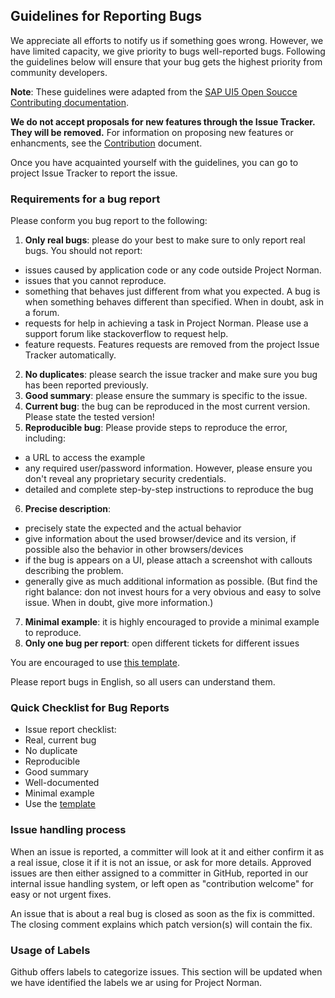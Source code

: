 ## Guidelines for Reporting Bugs

We appreciate all efforts to notify us if something goes wrong. However, we have limited capacity, we give priority to bugs well-reported bugs. Following the guidelines below will ensure that your bug gets the highest priority from community developers.

**Note**: These guidelines were adapted from the [SAP UI5 Open Soucce Contributing documentation](https://github.com/SAP/openui5/blob/master/CONTRIBUTING.md).

<b>We do not accept proposals for new features through the Issue Tracker. They will be removed.</b> For information on proposing new features or enhancments, see the [Contribution](https://github.wdf.sap.corp/Norman/Norman/blob/dev/Contribution.md) document.

Once you have acquainted yourself with the guidelines, you can go to project Issue Tracker to report the issue.


### Requirements for a bug report

Please conform you bug report to the following:
 1. **Only real bugs**: please do your best to make sure to only report real bugs. You should not report:
   * issues caused by application code or any code outside Project Norman.
   * issues that you cannot reproduce.
   * something that behaves just different from what you expected. A bug is when something behaves different than specified. When in doubt, ask in a forum.
   * requests for help in achieving a task in Project Norman. Please use a support forum like stackoverflow to request help.
   * feature requests. Features requests are removed from the project Issue Tracker automatically. 
 2. **No duplicates**: please search the issue tracker and make sure you bug has been reported previously.
 3. **Good summary**: please ensure the summary is specific to the issue.
 4. **Current bug**: the bug can be reproduced in the most current version. Please state the tested version!
 5. **Reproducible bug**: Please provide steps to reproduce the error, including:
   * a URL to access the example
   * any required user/password information. However, please ensure you don't reveal any proprietary security credentials.
   * detailed and complete step-by-step instructions to reproduce the bug
 6. **Precise description**:
   * precisely state the expected and the actual behavior
   * give information about the used browser/device and its version, if possible also the behavior in other browsers/devices
   * if the bug is appears on a UI, please attach a screenshot with callouts describing the problem.
   * generally give as much additional information as possible. (But find the right balance: don not invest hours for a very obvious and easy to solve issue. When in doubt, give more information.)
 7. **Minimal example**: it is highly encouraged to provide a minimal example to reproduce.
 8. **Only one bug per report**: open different tickets for different issues


You are encouraged to use [this template](https://github.wdf.sap.corp/Norman/Norman/blob/master/bug_report_template.md).

Please report bugs in English, so all users can understand them.


### Quick Checklist for Bug Reports

 * Issue report checklist:
 * Real, current bug
 * No duplicate
 * Reproducible
 * Good summary
 * Well-documented
 * Minimal example
 * Use the [template](https://github.wdf.sap.corp/Norman/Norman/blob/master/bug_report_template.md)


### Issue handling process

When an issue is reported, a committer will look at it and either confirm it as a real issue, close it if it is not an issue, or ask for more details. Approved issues are then either assigned to a committer in GitHub, reported in our internal issue handling system, or left open as "contribution welcome" for easy or not urgent fixes.

An issue that is about a real bug is closed as soon as the fix is committed. The closing comment explains which patch version(s) will contain the fix.


### Usage of Labels

Github offers labels to categorize issues. This section will be updated when we have identified the labels we ar using for Project Norman.


